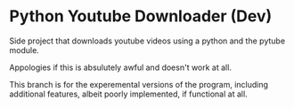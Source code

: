 # Python Youtube Downloader (Dev)
 Side project that downloads youtube videos using a python and the pytube module.

 Appologies if this is absulutely awful and doesn't work at all.

 This branch is for the experemental versions of the program, including additional features, albeit poorly implemented, if functional at all.